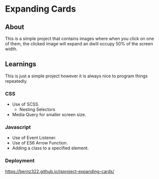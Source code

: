 # Expanding Cards

## About

This is a simple project that contains images where when you click on one of them, the clicked image will expand an dwill occupy 50% of the screen width.

## Learnings

This is just a simple project however it is always nice to program things repeatedly.

### CSS

- Use of SCSS.
  - Nesting Selectors
- Media Query for smaller screen size.

### Javascript

- Use of Event Listener.
- Use of ES6 Arrow Function.
- Adding a class to a specified element.

### Deployment
https://bernz322.github.io/jsproject-expanding-cards/
